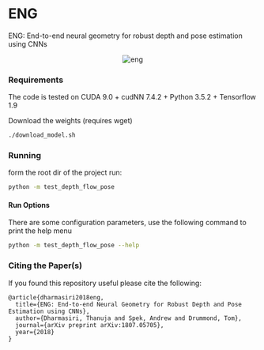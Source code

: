 # ENG
ENG: End-to-end neural geometry for robust depth and pose estimation using CNNs

<p align="center">
  <img src="eng_demo.gif" alt="eng">
</p>

### Requirements

The code is tested on CUDA 9.0 + cudNN 7.4.2 + Python 3.5.2 + Tensorflow 1.9

Download the weights (requires wget)
``` bash
./download_model.sh
```

### Running 

form the root dir of the project run:

``` bash
python -m test_depth_flow_pose
```

#### Run Options

There are some configuration parameters, use the following command to print the help menu

``` bash
python -m test_depth_flow_pose --help
```


### Citing the Paper(s)

If you found this repository useful please cite the following:

```
@article{dharmasiri2018eng,
  title={ENG: End-to-end Neural Geometry for Robust Depth and Pose Estimation using CNNs},
  author={Dharmasiri, Thanuja and Spek, Andrew and Drummond, Tom},
  journal={arXiv preprint arXiv:1807.05705},
  year={2018}
}

```

